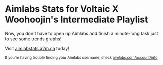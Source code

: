# Aimlabs Stats for Voltaic X Woohoojin's Intermediate Playlist

Now, you don't have to open up Aimlabs and finish a minute-long task just to see some trends graphs! 

Visit [aimlabstats.a2m.ca](https://aimlabstats.a2m.ca) today!

<sub>If you're having trouble finding your Aimlabs username, check [aimlabs.com/account/info](https://aimlabs.com/account/info)</sub>
